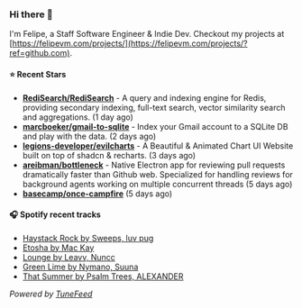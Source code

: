 ### Hi there 👋

I'm Felipe, a Staff Software Engineer & Indie Dev. Checkout my projects at [https://felipevm.com/projects/](https://felipevm.com/projects/?ref=github.com).

#### ⭐ Recent Stars
- **[RediSearch/RediSearch](https://github.com/RediSearch/RediSearch)** - A query and indexing engine for Redis, providing secondary indexing, full-text search, vector similarity search and aggregations. (1 day ago)
- **[marcboeker/gmail-to-sqlite](https://github.com/marcboeker/gmail-to-sqlite)** - Index your Gmail account to a SQLite DB and play with the data. (2 days ago)
- **[legions-developer/evilcharts](https://github.com/legions-developer/evilcharts)** - A Beautiful &amp; Animated Chart UI Website built on top of shadcn &amp; recharts. (3 days ago)
- **[areibman/bottleneck](https://github.com/areibman/bottleneck)** - Native Electron app for reviewing pull requests dramatically faster than Github web. Specialized for handling reviews for background agents working on multiple concurrent threads (5 days ago)
- **[basecamp/once-campfire](https://github.com/basecamp/once-campfire)** (5 days ago)

#### 🎧 Spotify recent tracks
- [Haystack Rock by Sweeps, luv pug](https://open.spotify.com/track/2B4pE7I0nVxGKqBYWKUout)
- [Etosha by Mac Kay](https://open.spotify.com/track/5dW6K65sqLjtEU7mxXJGiq)
- [Lounge by Leavv, Nuncc](https://open.spotify.com/track/2XOTSp3sHsf4YCN7iFTzmA)
- [Green Lime by Nymano, Suuna](https://open.spotify.com/track/2Q3VZf35x0GmKxMulU0qYN)
- [That Summer by Psalm Trees, ALEXANDER](https://open.spotify.com/track/63lCMiLkytVb3yjlPOAxOk)

_Powered by [TuneFeed](https://tunefeed.app?ref=github.com)_
